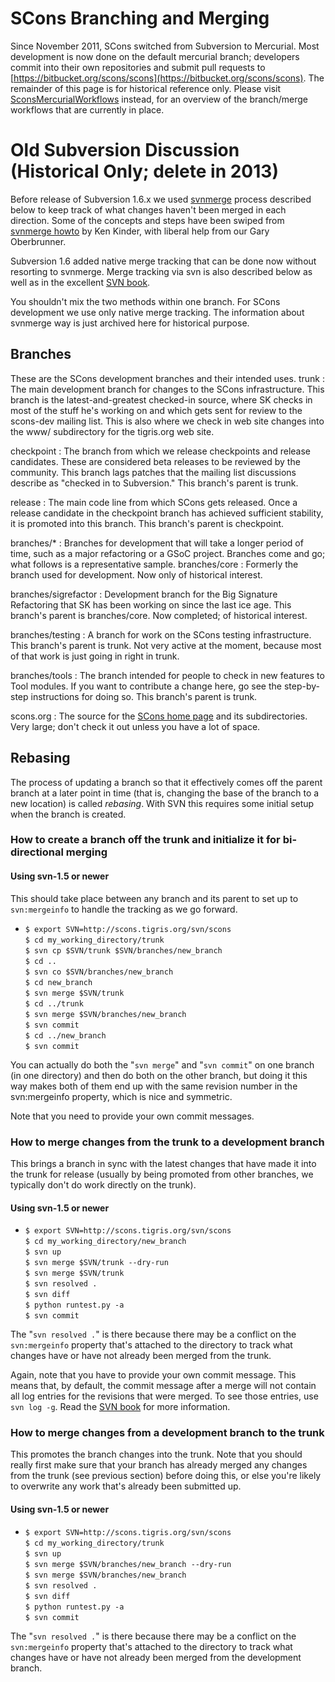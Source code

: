 

# SCons Branching and Merging

Since November 2011, SCons switched from Subversion to Mercurial.  Most development is now done on the default mercurial branch; developers commit into their own repositories and submit pull requests to [https://bitbucket.org/scons/scons](https://bitbucket.org/scons/scons).  The remainder of this page is for historical reference only. Please visit [SconsMercurialWorkflows](SconsMercurialWorkflows) instead, for an overview of the branch/merge workflows that are currently in place. 


# Old Subversion Discussion (Historical Only; delete in 2013)

Before release of Subversion 1.6.x we used [svnmerge](http://www.orcaware.com/svn/wiki/Svnmerge.py) process described below to keep track of what changes haven't been merged in each direction. Some of the concepts and steps have been swiped from [svnmerge howto](http://kenkinder.com/subversion-merge-tracking-with-svnmerge/) by Ken Kinder, with liberal help from our Gary Oberbrunner. 

Subversion 1.6 added native merge tracking that can be done now without resorting to svnmerge. Merge tracking via svn is also described below as well as in the excellent [SVN book](http://svnbook.red-bean.com/en/1.5/svn.branchmerge.basicmerging.html). 


<div>
You shouldn't mix the two methods within one branch. For SCons development we use only native merge tracking. The information about svnmerge way is just archived here for historical purpose. 
</div>

## Branches

These are the SCons development branches and their intended uses. 
trunk
: The main development branch for changes to the SCons infrastructure. This branch is the latest-and-greatest checked-in source, where SK checks in most of the stuff he's working on and which gets sent for review to the scons-dev mailing list. This is also where we check in web site changes into the www/ subdirectory for the tigris.org web site. 

checkpoint
: The branch from which we release checkpoints and release candidates. These are considered beta releases to be reviewed by the community. This branch lags patches that the mailing list discussions describe as "checked in to Subversion." This branch's parent is trunk. 

release
: The main code line from which SCons gets released. Once a release candidate in the checkpoint branch has achieved sufficient stability, it is promoted into this branch. This branch's parent is checkpoint. 

branches/*
: Branches for development that will take a longer period of time, such as a major refactoring or a GSoC project.  Branches come and go; what follows is a representative sample. branches/core
: Formerly the branch used for development.  Now only of historical interest. 

branches/sigrefactor
: Development branch for the Big Signature Refactoring that SK has been working on since the last ice age. This branch's parent is branches/core. Now completed; of historical interest. 

branches/testing
: A branch for work on the SCons testing infrastructure. This branch's parent is trunk. Not very active at the moment, because most of that work is just going in right in trunk. 

branches/tools
: The branch intended for people to check in new features to Tool modules. If you want to contribute a change here, go see the step-by-step instructions for doing so. This branch's parent is trunk. 



scons.org
: 
The source for the [SCons home page](http://scons.org) and its subdirectories.  Very large; don't check it out unless you have a lot of space. 



<a name="rebase"></a> 
## Rebasing

The process of updating a branch so that it effectively comes off the parent branch at a later point in time (that is, changing the base of the branch to a new location) is called _rebasing_.  With SVN this requires some initial setup when the branch is created. 


### How to create a branch off the trunk and initialize it for bi-directional merging


#### Using svn-1.5 or newer

This should take place between any branch and its parent to set up to `svn:mergeinfo` to handle the tracking as we go forward. 

* `$ export SVN=http://scons.tigris.org/svn/scons`  
 `$ cd my_working_directory/trunk`  
 `$ svn cp $SVN/trunk $SVN/branches/new_branch`  
 `$ cd ..`  
 `$ svn co $SVN/branches/new_branch`  
 `$ cd new_branch`  
 `$ svn merge $SVN/trunk`  
 `$ cd ../trunk`  
 `$ svn merge $SVN/branches/new_branch`  
 `$ svn commit`  
 `$ cd ../new_branch`  
 `$ svn commit`  
 
You can actually do both the "`svn merge`" and "`svn commit`" on one branch (in one directory) and then do both on the other branch, but doing it this way makes both of them end up with the same revision number in the svn:mergeinfo property, which is nice and symmetric. 

Note that you need to provide your own commit messages. 


### How to merge changes from the trunk to a development branch

This brings a branch in sync with the latest changes that have made it into the trunk for release (usually by being promoted from other branches, we typically don't do work directly on the trunk). 


#### Using svn-1.5 or newer

* `$ export SVN=http://scons.tigris.org/svn/scons`  
 `$ cd my_working_directory/new_branch`  
 `$ svn up`  
 `$ svn merge $SVN/trunk --dry-run`  
 `$ svn merge $SVN/trunk`  
 `$ svn resolved .`  
 `$ svn diff`  
 `$ python runtest.py -a`  
 `$ svn commit`  
 
The "`svn resolved .`" is there because there may be a conflict on the `svn:mergeinfo` property that's attached to the directory to track what changes have or have not already been merged from the trunk. 

Again, note that you have to provide your own commit message. This means that, by default, the commit message after a merge will not contain all log entries for the revisions that were merged. To see those entries, use `svn log -g`. Read the [SVN book](http://svnbook.red-bean.com/en/1.5/svn.branchmerge.advanced.html#svn.branchmerge.advanced.logblame) for more information. 


### How to merge changes from a development branch to the trunk

This promotes the branch changes into the trunk. Note that you should really first make sure that your branch has already merged any changes from the trunk (see previous section) before doing this, or else you're likely to overwrite any work that's already been submitted up. 


#### Using svn-1.5 or newer

* `$ export SVN=http://scons.tigris.org/svn/scons`  
 `$ cd my_working_directory/trunk`  
 `$ svn up`  
 `$ svn merge $SVN/branches/new_branch --dry-run`  
 `$ svn merge $SVN/branches/new_branch`  
 `$ svn resolved .`  
 `$ svn diff`  
 `$ python runtest.py -a`  
 `$ svn commit`  
 
The "`svn resolved .`" is there because there may be a conflict on the `svn:mergeinfo` property that's attached to the directory to track what changes have or have not already been merged from the development branch. 
